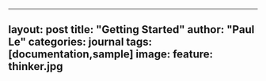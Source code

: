 
---
layout: post
title: "Getting Started"
author: "Paul Le"
categories: journal
tags: [documentation,sample]
image:
  feature: thinker.jpg
---
